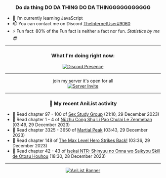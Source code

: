 <div align="center">

### Do da thing DO DA THING DO DA THINGGGGGGGGGGG
</div>

- 🌱 I’m currently learning JavaScript
- 📫 You can contact me on Discord [TheInternetUser#9060](https://discord.com/users/534117072796385300)
- ⚡ Fun fact: 80% of the Fun fact is neither a fact nor fun. _Statistics by me 😎_
<hr>

<div align="center">

### What I'm doing right now:
[![Discord Presence](https://lanyard.cnrad.dev/api/534117072796385300)](https://discord.com/users/534117072796385300)
<hr>

join my server it's open for all <br>
[![Server Invite](https://invidget.switchblade.xyz/bfYgVHxrSs)](https://discord.gg/bfYgVHxrSs)

<hr>
  
### 🌸 My recent AniList activity

</div>

<!-- ANILIST_ACTIVITY:start -->

-   📖 Read chapter 97 - 100 of [Sex Study Group](https://anilist.co/manga/145493) (21:10, 29 December 2023)
-   📖 Read chapter 1 - 4 of [Nüzhu Cong Shu Li Pao Chulai Le Zenmeban](https://anilist.co/manga/165424) (03:49, 29 December 2023)
-   📖 Read chapter 3325 - 3650 of [Martial Peak](https://anilist.co/manga/104494) (03:43, 29 December 2023)
-   📖 Read chapter 148 of [The Max Level Hero Strikes Back!](https://anilist.co/manga/125636) (03:36, 29 December 2023)
-   📖 Read chapter 42 - 43 of [Isekai NTR: Shinyuu no Onna wo Saikyou Skill de Otosu Houhou](https://anilist.co/manga/115042) (18:30, 28 December 2023)

<!-- ANILIST_ACTIVITY:end -->
<hr>

<div align="center">

[![AniList Banner](https://img.anili.st/User/929966)](https://anilist.co/user/TheInternetUser)

<!-- ![Profile views](https://gpvc.arturio.dev/TheInternetUse7) Since 2023-01-09 -->
<br>


</div>
